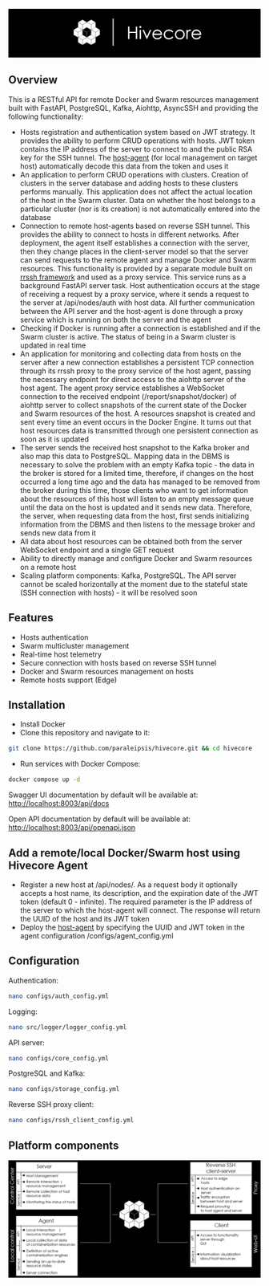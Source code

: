 ![Image alt](https://github.com/paraleipsis/repo_images/raw/main/hivecore/7.png)

## Overview

This is a RESTful API for remote Docker and Swarm resources management built with FastAPI, PostgreSQL, Kafka, Aiohttp, AsyncSSH and providing the following functionality:

- Hosts registration and authentication system based on JWT strategy. It provides the ability to perform CRUD operations with hosts. JWT token contains the IP address of the server to connect to and the public RSA key for the SSH tunnel. The [host-agent](https://github.com/paraleipsis/hivecore-agent) (for local management on target host) automatically decode this data from the token and uses it
- An application to perform CRUD operations with clusters. Creation of clusters in the server database and adding hosts to these clusters performs manually. This application does not affect the actual location of the host in the Swarm cluster. Data on whether the host belongs to a particular cluster (nor is its creation) is not automatically entered into the database
- Connection to remote host-agents based on reverse SSH tunnel. This provides the ability to connect to hosts in different networks. After deployment, the agent itself establishes a connection with the server, then they change places in the client-server model so that the server can send requests to the remote agent and manage Docker and Swarm resources. This functionality is provided by a separate module built on [rrssh framework](https://github.com/paraleipsis/rrssh) and used as a proxy service. This service runs as a background FastAPI server task. Host authentication occurs at the stage of receiving a request by a proxy service, where it sends a request to the server at /api/nodes/auth with host data. All further communication between the API server and the host-agent is done through a proxy service which is running on both the server and the agent
- Checking if Docker is running after a connection is established and if the Swarm cluster is active. The status of being in a Swarm cluster is updated in real time
- An application for monitoring and collecting data from hosts on the server after a new connection establishes a persistent TCP connection through its rrssh proxy to the proxy service of the host agent, passing the necessary endpoint for direct access to the aiohttp server of the host agent. The agent proxy service establishes a WebSocket connection to the received endpoint (/report/snapshot/docker) of aiohttp server to collect snapshots of the current state of the Docker and Swarm resources of the host. A resources snapshot is created and sent every time an event occurs in the Docker Engine. It turns out that host resources data is transmitted through one persistent connection as soon as it is updated
- The server sends the received host snapshot to the Kafka broker and also map this data to PostgreSQL. Mapping data in the DBMS is necessary to solve the problem with an empty Kafka topic - the data in the broker is stored for a limited time, therefore, if changes on the host occurred a long time ago and the data has managed to be removed from the broker during this time, those clients who want to get information about the resources of this host will listen to an empty message queue until the data on the host is updated and it sends new data. Therefore, the server, when requesting data from the host, first sends initializing information from the DBMS and then listens to the message broker and sends new data from it
- All data about host resources can be obtained both from the server WebSocket endpoint and a single GET request
- Ability to directly manage and configure Docker and Swarm resources on a remote host
- Scaling platform components: Kafka, PostgreSQL. The API server cannot be scaled horizontally at the moment due to the stateful state (SSH connection with hosts) - it will be resolved soon

## Features

- Hosts authentication
- Swarm multicluster management
- Real-time host telemetry
- Secure connection with hosts based on reverse SSH tunnel
- Docker and Swarm resources management on hosts
- Remote hosts support (Edge)

## Installation

- Install Docker
- Clone this repository and navigate to it:
  
```bash
git clone https://github.com/paraleipsis/hivecore.git && cd hivecore
```

- Run services with Docker Compose:

```bash
docker compose up -d
```

Swagger UI documentation by default will be available at: <http://localhost:8003/api/docs>

Open API documentation by default will be available at: <http://localhost:8003/api/openapi.json>

## Add a remote/local Docker/Swarm host using Hivecore Agent

- Register a new host at /api/nodes/. As a request body it optionally accepts a host name, its description, and the expiration date of the JWT token (default 0 - infinite). The required parameter is the IP address of the server to which the host-agent will connect. The response will return the UUID of the host and its JWT token
- Deploy the [host-agent](https://github.com/paraleipsis/hivecore-agent) by specifying the UUID and JWT token in the agent configuration /configs/agent_config.yml

## Configuration 

Authentication:

```bash
nano configs/auth_config.yml
```

Logging:

```bash
nano src/logger/logger_config.yml
```

API server:

```bash
nano configs/core_config.yml
```

PostgreSQL and Kafka:

```bash
nano configs/storage_config.yml
```

Reverse SSH proxy client:

```bash
nano configs/rssh_client_config.yml
```

## Platform components

![Image alt](https://github.com/paraleipsis/repo_images/raw/main/hivecore/4.png)

